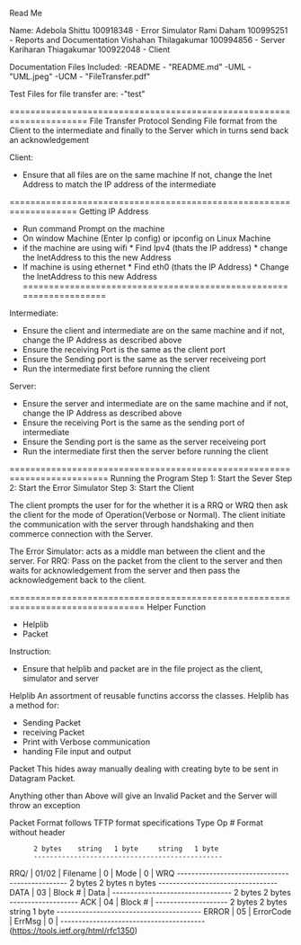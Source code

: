 Read Me

Name: 
Adebola Shittu         100918348 - Error Simulator
Rami Daham             100995251 - Reports and Documentation
Vishahan Thilagakumar  100994856 - Server
Kariharan Thiagakumar  100922048 - Client

Documentation Files Included:
 -README - "README.md"
 -UML    - "UML.jpeg"
 -UCM    - "FileTransfer.pdf"
 
 Test Files for file transfer are:
 -"test"
 
 
=====================================================================
File Transfer Protocol
Sending File format from the Client to the intermediate and finally 
to the Server which in turns send back an acknowledgement

Client:
  * Ensure that all files are on the same machine
    If not, change the Inet Address to match the IP address of the intermediate


===================================================================
Getting IP Address

* Run command Prompt on the machine
* On window Machine (Enter Ip config) or ipconfig on Linux Machine
* if the machine are using wifi
      * Find Ipv4 (thats the IP address)
      * change the InetAddress to this the new Address
* If machine is using ethernet
      * Find eth0 (thats the IP Address)
      * Change the InetAddress to this new Address
===================================================================

Intermediate:
  * Ensure the client and intermediate are on the same machine and 
    if not, change the IP Address as described above
  * Ensure the receiving Port is the same as the client port
  * Ensure the Sending port is the same as the server receiveing port
  * Run the intermediate first before running the client


Server:
  * Ensure the server and intermediate are on the same machine and 
    if not, change the IP Address as described above
  * Ensure the receiving Port is the same as the sending port of intermediate
  * Ensure the Sending port is the same as the server receiveing port
  * Run the intermediate first then the server before running the client

=========================================================================
Running the Program
Step 1:  Start the Sever 
Step 2: Start the Error Simulator
Step 3: Start the Client

The client prompts the user for for the whether it is a RRQ or WRQ then 
ask the client for the mode of Operation(Verbose or Normal).
The client initiate the communication with the server through handshaking and then 
commerce connection with the Server.

The Error Simulator: acts as a middle man between the client and the server.
   For RRQ: Pass on the packet from the client to the server and then waits for acknowledgement 
   from the server and then pass the acknowledgement back to the client.
   


================================================================================
Helper Function 
* Helplib
* Packet

Instruction:
* Ensure that helplib and packet are in the file project as the client, simulator and server


Helplib
An assortment of reusable functins accorss the classes. Helplib has a method for:
* Sending Packet
* receiving Packet
* Print with Verbose communication
* handing File input and output

Packet
This hides away manually dealing with creating byte to be sent in Datagram Packet.

Anything other than Above will give an Invalid Packet and the 
Server will throw an exception

Packet Format follows TFTP format specifications 
   Type   Op #     Format without header
   
          2 bytes    string   1 byte     string   1 byte
          -----------------------------------------------
   RRQ/  | 01/02 |  Filename  |   0  |    Mode    |   0  |
   WRQ    -----------------------------------------------
          2 bytes    2 bytes       n bytes
          ---------------------------------
   DATA  | 03    |   Block #  |    Data    |
          ---------------------------------
          2 bytes    2 bytes
          -------------------
   ACK   | 04    |   Block #  |
          --------------------
          2 bytes  2 bytes        string    1 byte
          ----------------------------------------
   ERROR | 05    |  ErrorCode |   ErrMsg   |   0  |
          ----------------------------------------
   (https://tools.ietf.org/html/rfc1350)
  

